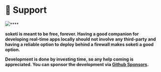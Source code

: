 # 🎉 Support

![](.gitbook/assets/mona\_heart\_featured.0.jpg)****

**soketi is meant to be free, forever. Having a good companion for developing real-time apps locally should not involve any third-party and having a reliable option to deploy behind a firewall makes soketi a good option.**

**Development is done by investing time, so any help coming is appreciated. You can sponsor the development  via **[**Github Sponsors**](https://github.com/sponsors/rennokki)**.**
